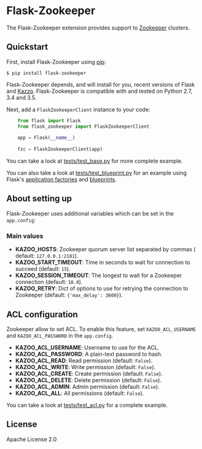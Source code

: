# Flask-Zookeeper

The Flask-Zookeeper extension provides support to 
[Zookeeper](http://zookeeper.apache.org/) clusters.

## Quickstart

First, install Flask-Zookeeper using 
[pip](https://pip.pypa.io/en/stable/):

    $ pip install flask-zookeeper

Flask-Zookeeper depends, and will install for you, recent versions of 
Flask and [Kazzo](https://kazoo.readthedocs.io/en/latest/). 
Flask-Zookeeper is compatible with and tested on Python 2.7, 3.4 and 
3.5.

Next, add a `FlaskZookeeperClient` instance to your code:

```python
    from flask import Flask
    from flask_zookeeper import FlaskZookeeperClient
    
    app = Flask(__name__)
    
    fzc = FlaskZookeeperClient(app)
```

You can take a look at [tests/test_base.py](tests/test_base.py) for more 
complete example.

You can also take a look at 
[tests/test_blueprint.py](tests/test_blueprint.py) for an example using Flask's 
[application factories](http://flask.pocoo.org/docs/patterns/appfactories/) 
and [blueprints](http://flask.pocoo.org/docs/blueprints/).

## About setting up

Flask-Zookeeper uses additional variables which can be set in the 
`app.config`:

### Main values

* **KAZOO_HOSTS**: Zookeeper quorum server list separated by commas (
default: `127.0.0.1:2181`).
* **KAZOO_START_TIMEOUT**: Time in seconds to wait for connection to 
succeed (default: `15`).
* **KAZOO_SESSION_TIMEOUT**: The longest to wait for a Zookeeper 
connection (default: `10.0`).
* **KAZOO_RETRY**: Dict of options to use for retrying the connection 
to Zookeeper (default: `{'max_delay': 3600}`).

## ACL configuration

Zookeeper allow to set ACL. To enable this feature, set 
`KAZOO_ACL_USERNAME` and `KAZOO_ACL_PASSWORD` in the `app.config`.

* **KAZOO_ACL_USERNAME**: Username to use for the ACL.
* **KAZOO_ACL_PASSWORD**: A plain-text password to hash.
* **KAZOO_ACL_READ**: Read permission (default: `False`).
* **KAZOO_ACL_WRITE**: Write permission (default: `False`).
* **KAZOO_ACL_CREATE**: Create permission (default: `False`).
* **KAZOO_ACL_DELETE**: Delete permission (default: `False`).
* **KAZOO_ACL_ADMIN**: Admin permission (default: `False`).
* **KAZOO_ACL_ALL**: All permissions (default: `False`).

You can take a look at [tests/test_acl.py](tests/test_acl.py) for a 
complete example.

## License

Apache License 2.0